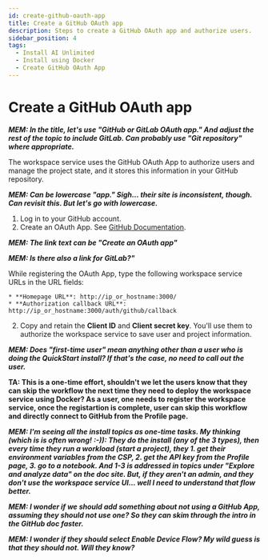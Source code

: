 ```yaml
---
id: create-github-oauth-app
title: Create a GitHub OAuth app
description: Steps to create a GitHub OAuth app and authorize users.
sidebar_position: 4
tags:
  - Install AI Unlimited
  - Install using Docker
  - Create GitHub OAuth App
---
```


# Create a GitHub OAuth app

***MEM: In the title, let's use "GitHub or GitLab OAuth app." And adjust the rest of the topic to include GitLab. Can probably use "Git repository" where appropriate.***

The workspace service uses the GitHub OAuth App to authorize users and manage the project state, and it stores this information in your GitHub repository.

  ***MEM: Can be lowercase "app." Sigh... their site is inconsistent, though. Can revisit this. But let's go with lowercase.***

1.	Log in to your GitHub account.
2. Create an OAuth App. See [GitHub Documentation](https://docs.github.com/en/apps/oauth-apps/building-oauth-apps/creating-an-oauth-app).

***MEM: The link text can be "Create an OAuth app"***

***MEM: Is there also a link for GitLab?"***

  While registering the OAuth App, type the following workspace service URLs in the URL fields:
  
    * **Homepage URL**: http://ip_or_hostname:3000/
    * **Authorization callback URL**: http://ip_or_hostname:3000/auth/github/callback
	
2.	Copy and retain the **Client ID** and **Client secret key**. You'll use them to authorize the workspace service to save user and project information.

***MEM: Does "first-time user" mean anything other than a user who is doing the QuickStart install? If that's the case, no need to call out the user.***

**TA: This is a one-time effort, shouldn't we let the users know that they can skip the workflow the next time they need to deploy the workspace service using Docker? As a user, one needs to register the workspace service, once the registartion is complete, user can skip this workflow and directly connect to GitHub from the Profile page.**

***MEM: I'm seeing all the install topics as one-time tasks. My thinking (which is is often wrong! :-)): They do the install (any of the 3 types), then every time they run a workload (start a project), they 1. get their environment variables from the CSP, 2. get the API key from the Profile page, 3. go to a notebook. And 1-3 is addressed in topics under "Explore and analyze data" on the doc site. But, if they aren't an admin, and they don't use the workspace service UI... well I need to understand that flow better.***

***MEM: I wonder if we should add something about not using a GitHub App, assuming they should not use one? So they can skim through the intro in the GitHub doc faster.***

***MEM: I wonder if they should select Enable Device Flow? My wild guess is that they should not. Will they know?***